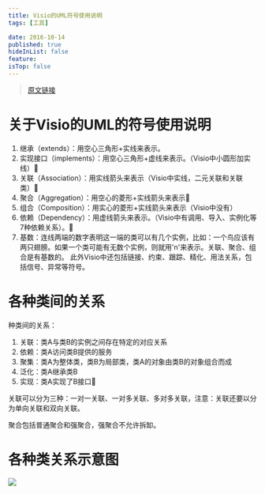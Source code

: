 ```yaml
---
title: Visio的UML符号使用说明
tags: [工具]

date: 2016-10-14
published: true
hideInList: false
feature: 
isTop: false
---
```







>[原文链接](http://blog.csdn.net/comb_august/article/details/8839190)

# 关于Visio的UML的符号使用说明
1. 继承（extends）：用空心三角形+实线来表示。
2. 实现接口（implements）：用空心三角形+虚线来表示。（Visio中小圆形加实线） 
3. 关联（Association）：用实线箭头来表示（Visio中实线，二元关联和关联类） 
4. 聚合（Aggregation）：用空心的菱形+实线箭头来表示
5. 组合（Composition）：用实心的菱形+实线箭头来表示（Visio中没有）
6. 依赖（Dependency）：用虚线箭头来表示。（Visio中有调用、导入、实例化等7种依赖关系）。 
7. 基数：连线两端的数字表明这一端的类可以有几个实例，比如：一个鸟应该有两只翅膀。如果一个类可能有无数个实例，则就用'n'来表示。关联、聚合、组合是有基数的。
此外Visio中还包括链接、约束、跟踪、精化、用法关系，包括信号、异常等符号。

# 各种类间的关系
种类间的关系：

1. 关联：类A与类B的实例之间存在特定的对应关系
2. 依赖：类A访问类B提供的服务
3. 聚集：类A为整体类，类B为局部类，类A的对象由类B的对象组合而成
4. 泛化：类A继承类B
5. 实现：类A实现了B接口 

关联可以分为三种：一对一关联、一对多关联、多对多关联，注意：关联还要以分为单向关联和双向关联。

聚合包括普通聚合和强聚合，强聚合不允许拆缷。

# 各种类关系示意图
![](http://ww4.sinaimg.cn/large/d9e82fa4gw1f8cshl7hhqj20ld0p5jxx.jpg)